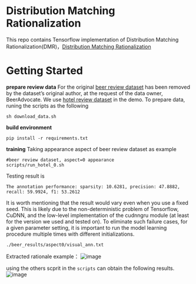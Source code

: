 # Distribution Matching Rationalization
This repo contains Tensorflow implementation of Distribution Matching Rationalization(DMR)，[Distribution Matching Rationalization]()

# Getting Started
**prepare review data**
For the original [beer review dataset](https://snap.stanford.edu/data/web-BeerAdvocate.html) has been removed by the dataset’s original author, at the request of the data owner, BeerAdvocate. We use [hotel review dataset](https://people.csail.mit.edu/yujia/files/r2a/data.zip) in the demo.
To prepare data, runing the scripts as the following
```
sh download_data.sh
```


**build environment**
```
pip install -r requirements.txt
```

**training**
Taking appearance aspect of beer review dataset as example
```
#beer review dataset, aspect=0 appearance
scripts/run_hotel_0.sh
```
Testing result is
```
The annotation performance: sparsity: 10.6281, precision: 47.8882, recall: 59.9924, f1: 53.2612
```
It is worth mentioning that the result would vary even when you use a fixed seed. This is likely due to the non-deterministic problem of Tensorflow, CuDNN, and the low-level implementation of the cudnngru module (at least for the version we used and tested on). To eliminate such failure cases, for a given parameter setting, it is important to run the model learning procedure multiple times with different initializations.
```
./beer_results/aspect0/visual_ann.txt
```
Extracted rationale example：
![image](https://note.youdao.com/yws/api/personal/file/WEB8f6aea977bbcbebff973c832091993c8?method=download&shareKey=acfe23b0b442855597ae32dffdc772b3)

using the others scprit in the `scripts` can obtain the following results.
![image](https://note.youdao.com/yws/api/personal/file/WEB049b1e0fba932b74600018060deb1e64?method=download&shareKey=96b29bc6927615ba43806a1506f83d09)





